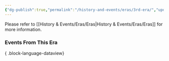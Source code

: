 ```yaml
---
{"dg-publish":true,"permalink":"/history-and-events/eras/3rd-era/","updated":"2025-08-11T11:53:31.591+01:00"}
---
```


Please refer to [[History & Events/Eras/Eras\|History & Events/Eras/Eras]] for more information. 

### Events From This Era

{ .block-language-dataview}